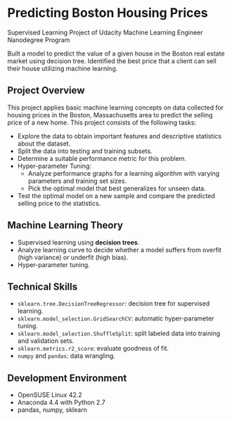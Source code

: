 # Predicting Boston Housing Prices

Supervised Learning Project of Udacity Machine Learning Engineer Nanodegree Program

Built a model to predict the value of a given house in the Boston real estate market using decision tree. Identified the best price that a client can sell their house utilizing machine learning.


## Project Overview

This project applies basic machine learning concepts on data collected for housing prices in the Boston, Massachusetts area to predict the selling price of a new home. This project consists of the following tasks:
* Explore the data to obtain important features and descriptive statistics about the dataset.
* Split the data into testing and training subsets.
* Determine a suitable performance metric for this problem.
* Hyper-parameter Tuning:
  - Analyze performance graphs for a learning algorithm with varying parameters and training set sizes.
  - Pick the optimal model that best generalizes for unseen data. 
* Test the optimal model on a new sample and compare the predicted selling price to the statistics.


## Machine Learning Theory

* Supervised learning using __decision trees__.
* Analyze learning curve to decide whether a model suffers from overfit (high variance) or underfit (high bias).
* Hyper-parameter tuning.


## Technical Skills

* `sklearn.tree.DecisionTreeRegressor`: decision tree for supervised learning.
* `sklearn.model_selection.GridSearchCV`: automatic hyper-parameter tuning.
* `sklearn.model_selection.ShuffleSplit`: split labeled data into training and validation sets.
* `sklearn.metrics.r2_score`: evaluate goodness of fit.
* `numpy` and `pandas`: data wrangling.


## Development Environment

* OpenSUSE Linux 42.2
* Anaconda 4.4 with Python 2.7
* pandas, numpy, sklearn
